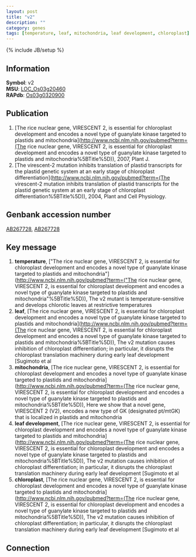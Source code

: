 ```yaml
---
layout: post
title: "v2"
description: ""
category: genes
tags: [temperature, leaf, mitochondria, leaf development, chloroplast]
---
```

{% include JB/setup %}

## Information
__Symbol__: v2  
__MSU__: [LOC_Os03g20460](http://rice.plantbiology.msu.edu/cgi-bin/ORF_infopage.cgi?orf=LOC_Os03g20460)  
__RAPdb__: [Os03g0320900](http://rapdb.dna.affrc.go.jp/viewer/gbrowse_details/irgsp1?name=Os03g0320900)  

## Publication
1. [The rice nuclear gene, VIRESCENT 2, is essential for chloroplast development and encodes a novel type of guanylate kinase targeted to plastids and mitochondria](http://www.ncbi.nlm.nih.gov/pubmed?term=(The rice nuclear gene, VIRESCENT 2, is essential for chloroplast development and encodes a novel type of guanylate kinase targeted to plastids and mitochondria%5BTitle%5D)), 2007, Plant J.
2. [The virescent-2 mutation inhibits translation of plastid transcripts for the plastid genetic system at an early stage of chloroplast differentiation](http://www.ncbi.nlm.nih.gov/pubmed?term=(The virescent-2 mutation inhibits translation of plastid transcripts for the plastid genetic system at an early stage of chloroplast differentiation%5BTitle%5D)), 2004, Plant and Cell Physiology.

## Genbank accession number
[AB267728](http://www.ncbi.nlm.nih.gov/nuccore/AB267728), [AB267728](http://www.ncbi.nlm.nih.gov/nuccore/AB267728)

## Key message
1. __temperature__, ["The rice nuclear gene, VIRESCENT 2, is essential for chloroplast development and encodes a novel type of guanylate kinase targeted to plastids and mitochondria"](http://www.ncbi.nlm.nih.gov/pubmed?term=("The rice nuclear gene, VIRESCENT 2, is essential for chloroplast development and encodes a novel type of guanylate kinase targeted to plastids and mitochondria"%5BTitle%5D)),  The v2 mutant is temperature-sensitive and develops chlorotic leaves at restrictive temperatures
2. __leaf__, [The rice nuclear gene, VIRESCENT 2, is essential for chloroplast development and encodes a novel type of guanylate kinase targeted to plastids and mitochondria](http://www.ncbi.nlm.nih.gov/pubmed?term=(The rice nuclear gene, VIRESCENT 2, is essential for chloroplast development and encodes a novel type of guanylate kinase targeted to plastids and mitochondria%5BTitle%5D)),  The v2 mutation causes inhibition of chloroplast differentiation; in particular, it disrupts the chloroplast translation machinery during early leaf development [Sugimoto et al
3. __mitochondria__, [The rice nuclear gene, VIRESCENT 2, is essential for chloroplast development and encodes a novel type of guanylate kinase targeted to plastids and mitochondria](http://www.ncbi.nlm.nih.gov/pubmed?term=(The rice nuclear gene, VIRESCENT 2, is essential for chloroplast development and encodes a novel type of guanylate kinase targeted to plastids and mitochondria%5BTitle%5D)),  Here we show that a novel gene, VIRESCENT 2 (V2), encodes a new type of GK (designated pt/mtGK) that is localized in plastids and mitochondria
4. __leaf development__, [The rice nuclear gene, VIRESCENT 2, is essential for chloroplast development and encodes a novel type of guanylate kinase targeted to plastids and mitochondria](http://www.ncbi.nlm.nih.gov/pubmed?term=(The rice nuclear gene, VIRESCENT 2, is essential for chloroplast development and encodes a novel type of guanylate kinase targeted to plastids and mitochondria%5BTitle%5D)),  The v2 mutation causes inhibition of chloroplast differentiation; in particular, it disrupts the chloroplast translation machinery during early leaf development [Sugimoto et al
5. __chloroplast__, [The rice nuclear gene, VIRESCENT 2, is essential for chloroplast development and encodes a novel type of guanylate kinase targeted to plastids and mitochondria](http://www.ncbi.nlm.nih.gov/pubmed?term=(The rice nuclear gene, VIRESCENT 2, is essential for chloroplast development and encodes a novel type of guanylate kinase targeted to plastids and mitochondria%5BTitle%5D)),  The v2 mutation causes inhibition of chloroplast differentiation; in particular, it disrupts the chloroplast translation machinery during early leaf development [Sugimoto et al

## Connection


